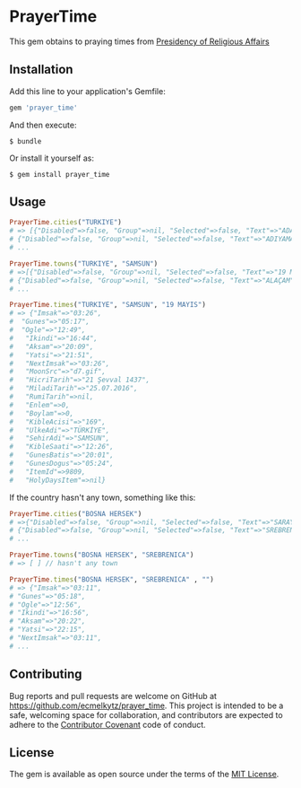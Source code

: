 # PrayerTime

This gem obtains to praying times from [Presidency of Religious Affairs](http://www.diyanet.gov.tr/)

## Installation

Add this line to your application's Gemfile:

```ruby
gem 'prayer_time'
```

And then execute:

    $ bundle

Or install it yourself as:

    $ gem install prayer_time

## Usage

```ruby
PrayerTime.cities("TURKIYE")
# => [{"Disabled"=>false, "Group"=>nil, "Selected"=>false, "Text"=>"ADANA", "Value"=>"500"},
# {"Disabled"=>false, "Group"=>nil, "Selected"=>false, "Text"=>"ADIYAMAN", "Value"=>"501"},
# ...

PrayerTime.towns("TURKIYE", "SAMSUN")
# =>[{"Disabled"=>false, "Group"=>nil, "Selected"=>false, "Text"=>"19 MAYIS", "Value"=>"9809"},
# {"Disabled"=>false, "Group"=>nil, "Selected"=>false, "Text"=>"ALAÇAM", "Value"=>"9810"},
# ...

PrayerTime.times("TURKIYE", "SAMSUN", "19 MAYIS")
# => {"Imsak"=>"03:26",
#  "Gunes"=>"05:17",
#  "Ogle"=>"12:49",
#   "Ikindi"=>"16:44",
#   "Aksam"=>"20:09",
#   "Yatsi"=>"21:51",
#   "NextImsak"=>"03:26",
#   "MoonSrc"=>"d7.gif",
#   "HicriTarih"=>"21 Şevval 1437",
#   "MiladiTarih"=>"25.07.2016",
#   "RumiTarih"=>nil,
#   "Enlem"=>0,
#   "Boylam"=>0,
#   "KibleAcisi"=>"169",
#   "UlkeAdi"=>"TÜRKİYE",
#   "SehirAdi"=>"SAMSUN",
#   "KibleSaati"=>"12:26",
#   "GunesBatis"=>"20:01",
#   "GunesDogus"=>"05:24",
#   "ItemId"=>9809,
#   "HolyDaysItem"=>nil}
```
If the country hasn't  any town, something like this:
```ruby
PrayerTime.cities("BOSNA HERSEK")
# =>{"Disabled"=>false, "Group"=>nil, "Selected"=>false, "Text"=>"SARAYBOSNA(sarajevo)", "Value"=>"12029"},
# {"Disabled"=>false, "Group"=>nil, "Selected"=>false, "Text"=>"SREBRENICA", "Value"=>"12003"},
# ...

PrayerTime.towns("BOSNA HERSEK", "SREBRENICA")
# => [ ] // hasn't any town

PrayerTime.times("BOSNA HERSEK", "SREBRENICA" , "")
# => {"Imsak"=>"03:11",
# "Gunes"=>"05:18",
# "Ogle"=>"12:56",
# "Ikindi"=>"16:56",
# "Aksam"=>"20:22",
# "Yatsi"=>"22:15",
# "NextImsak"=>"03:11",
# ...
```

## Contributing

Bug reports and pull requests are welcome on GitHub at https://github.com/ecmelkytz/prayer_time. This project is intended to be a safe, welcoming space for collaboration, and contributors are expected to adhere to the [Contributor Covenant](http://contributor-covenant.org) code of conduct.


## License

The gem is available as open source under the terms of the [MIT License](http://opensource.org/licenses/MIT).
